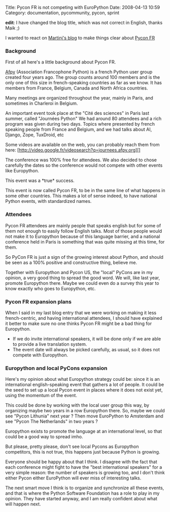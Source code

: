 Title: Pycon FR is not competing with EuroPython
Date: 2008-04-13 10:59
Category: documentation, pycommunity, pycon, sprint

**edit**: I have changed the blog title, which was not correct in
English, thanks Maik ;)   
  
I wanted to react on [Martinj's blog][] to make things clear about
[Pycon FR][]   
### Background

  
First of all here's a little background about Pycon FR.   
  
[Afpy][] (Association Francophone Python) is a french Python user group
created four years ago. The group counts around 100 members and is the
only one of this size in french-speaking countries as far as we know. It
has members from France, Belgium, Canada and North Africa countries.   
  
Many meetings are organized throughout the year, mainly in Paris, and
sometimes in Charleroi in Belgium.   
  
An important event took place at the "Cité des sciences" in Paris last
summer, called "Journées Python" We had around 80 attendees and a rich
program was given during two days. Topics where presented by french
speaking people from France and Belgium, and we had talks about AI,
Django, Zope, TuxDroid, etc   
  
Some videos are available on the web, you can probably reach them from
here: [http://video.google.fr/videosearch?q=journees.afpy.org][]   
  
The conference was 100% free for attendees. We also decided to chose
carefully the dates so the conference would not compete with other
events like Europython.   
  
This event was a \*true\* success.   
  
This event is now called Pycon FR, to be in the same line of what
happens in some other countries. This makes a lot of sense indeed, to
have national Python events, with standardized names.   
### Attendees

  
Pycon FR attendees are mainly people that speaks english but for some
of them not enough to easily follow English talks. Most of those people
would not make it to Europython because of this language barrier, and a
national conference held in Paris is something that was quite missing at
this time, for them.   
  
So PyCon FR is just a sign of the growing interest about Python, and
should be seen as a 100% positive and constructive thing, believe me.   
  
Together with Europython and Pycon US, the "local" PyCons are in my
opinion, a very good thing to spread the good word. We will, like last
year, promote Europython there. Maybe we could even do a survey this
year to know exactly who goes to Europython, etc.   
### Pycon FR expansion plans

  
When I said in my last blog entry that we were working on making it
less french-centric, and having international attendees, I should have
explained it better to make sure no one thinks Pycon FR might be a bad
thing for Europython.   
-   If we do invite international speakers, it will be done only if we
    are able to provide a live translation system.
-   The event date will always be picked carefully, as usual, so it does
    not compete with Europython.

  
### Europython and local PyCons expansion

  
Here's my opinion about what Europython strategy could be: since it is
an international english-speaking event that gathers a lot of people. It
could be the seed to set up a local Pycon event in places where it does
not exist yet, using the momentum of the event.   
  
This could be done by working with the local user group this way, by
organizing maybe two years in a row Europython there. So, maybe we could
see "Pycon Lithunia" next year ? Then move EuroPython to Amsterdam and
see "Pycon The Netherlands" in two years ?   
  
Europython exists to promote the language at an international level, so
that could be a good way to spread imho.   
  
But please, pretty please, don't see local Pycons as Europython
competitors, this is not true, this happens just because Python is
growing.   
  
Everyone should be happy about that I think. I disagree with the fact
that each conference might fight to have the "best international
speakers" for a very simple reason: the number of speakers is growing
too, and I don't think either Pycon either EuroPython will ever miss of
interesting talks.   
  
The next smart move I think is to organize and synchronize all these
events, and that is where the Python Software Foundation has a role to
play in my opinion. They have started anyway, and I am really confident
about what will happen next.

  [Martinj's blog]: http://faassen.n--tree.net/blog/view/weblog/2008/04/12/0
  [Pycon FR]: http://fr.pycon.org
  [Afpy]: http://afpy.org
  [http://video.google.fr/videosearch?q=journees.afpy.org]: http://video.google.fr/videosearch?q=journees.afpy.org
